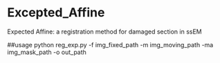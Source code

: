 # Excepted_Affine
Expected Affine: a registration method for damaged section in ssEM

##usage
  python reg_exp.py -f img_fixed_path -m img_moving_path -ma img_mask_path -o out_path
